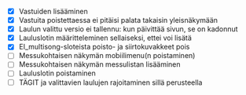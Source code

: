 - [x] Vastuiden lisääminen
- [x] Vastuita poistettaessa ei pitäisi palata takaisin yleisnäkymään
- [x] Laulun valittu versio ei tallennu: kun päivittää sivun, se on kadonnut
- [x] Lauluslotin määritteleminen sellaiseksi, ettei voi lisätä
- [x] EI_multisong-sloteista poisto- ja siirtokuvakkeet pois
- [ ] Messukohtaisen näkymän mobiilimenu(n poistaminen)
- [ ] Messukohtaisen näkymän messulistan lisääminen
- [ ] Lauluslotin poistaminen
- [ ] TÄGIT ja valittavien laulujen rajoitaminen sillä perusteella
